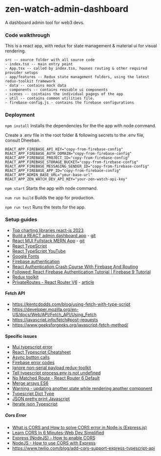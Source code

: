 # zen-watch-admin-dashboard
A dashboard admin tool for web3 devs.

### Code walkthrough
This is a react app, with redux for state management & material ui for visual rendering.

```
src -- source folder with all source code
- index.tsx -- main entry point
- App.tsx -- called by index.tsx, houses routing & other required provider setups
- app/features -- Redux state management folders, using the latest redux-toolkit framework
- data -- contains mock data
- components -- contains reusable ui components
- scenes -- cointains the individual pagegs of the app
- util -- contains common utilities file.
- firebase-config.js - contains the firebase configurations
```

### Deployment
``` npm install ```
Installs the dependencies for the the app with node command.

Create a .env file in the root folder & following secrets to the .env file, consult Dheeban.
```
REACT_APP_FIREBASE_API_KEY="copy-from-firebase-config"
REACT_APP_FIREBASE_AUTH_DOMAIN="copy-from-firebase-config"
REACT_APP_FIREBASE_PROJECT_ID="copy-from-firebase-config"
REACT_APP_FIREBASE_STORAGE_BUCKET="copy-from-firebase-config"
REACT_APP_FIREBASE_MESSAGING_SENDER_ID="copy-from-firebase-config"
REACT_APP_FIREBASE_APP_ID="copy-from-firebase-config"
REACT_APP_ADMIN_BASE_URL="your-base-url"
REACT_APP_ZEN_WATCH_DEV_API_KEY="your-zen-watch-api-key"
```

``` npm start ```
Starts the app with node command.

``` num run build ```
Builds the app for production.

``` npm run test ```
Runs the tests for the app.


### Setup guides
* [Top charting libraries react-js 2023](https://technostacks.com/blog/react-chart-libraries/)
* [Build a REACT admin dashboard app](https://www.youtube.com/watch?v=wYpCWwD1oz0) - [git](https://github.com/ed-roh/react-admin-dashboard)
* [React MUI Fullstack MERN App](https://www.youtube.com/watch?v=K8YELRmUb5o) - [git](https://github.com/ed-roh/mern-social-media)
* [React TypeScript](https://create-react-app.dev/docs/adding-typescript/)
* [React TypeScript YouTube](https://builtin.com/software-engineering-perspectives/create-react-app-typescript)
* [Google Fonts](https://fonts.google.com/)
* [Firebase authentication](https://www.youtube.com/watch?v=unr4s3jd9qA)
* [React Authentication Crash Course With Firebase And Routing](https://www.youtube.com/watch?v=PKwu15ldZ7k)
* [Followed: React Firebase Authentication Tutorial | Firebase 9 Tutorial](https://www.youtube.com/watch?v=9bXhf_TELP4)
* [Redux toolkit](https://www.youtube.com/watch?v=9zySeP5vH9c)
* [PrivateRoutes - React Router V6](https://www.youtube.com/watch?v=2k8NleFjG7I) - [article](https://medium.com/@dennisivy/creating-protected-routes-with-react-router-v6-2c4bbaf7bc1c)

#### Fetch API
* https://kentcdodds.com/blog/using-fetch-with-type-script
* https://developer.mozilla.org/en-US/docs/Web/API/Fetch_API/Using_Fetch
* https://javascript.info/fetch#post-requests
* https://www.geeksforgeeks.org/javascript-fetch-method/

#### Specific issues
* [Mui typescript error](https://stackoverflow.com/questions/74236131/toggling-colour-mode-when-using-react-context-and-materialui)
* [React Typescript Cheatsheet](https://react-typescript-cheatsheet.netlify.app/docs/advanced/patterns_by_usecase/)
* [Async button calls](https://stackoverflow.com/questions/54779318/can-async-functions-be-called-in-onclick-in-button-react)
* [Firebase error codes](https://stackoverflow.com/questions/39152004/where-can-i-find-a-list-of-all-error-codes-and-messages-for-firebase-authenticat)
* [Ignore non-serial payload redux-toolkit](https://redux-toolkit.js.org/usage/usage-guide#working-with-non-serializable-data)
* [Tell typescript process.env is not undefined](https://stackoverflow.com/questions/49817290/how-to-tell-typescript-that-process-is-not-undefined)
* [No Matched Route - React Router 6 Default](https://www.youtube.com/watch?v=5AFzz-aAdfE)
* [Merge arrays ES6](https://stackoverflow.com/questions/1584370/how-to-merge-two-arrays-in-javascript-and-de-duplicate-items)
* [Warning - updating another state while rendering another component](https://stackoverflow.com/questions/62336340/cannot-update-a-component-while-rendering-a-different-component-warning)
* [Typescript Dict Type](https://stackoverflow.com/questions/42211175/typescript-hashmap-dictionary-interface)
* [JSON pretty print Javascript](https://stackoverflow.com/questions/4810841/pretty-print-json-using-javascript)
* [Iterate json Typescript](https://stackoverflow.com/questions/42400298/iterate-json-data-in-javascript-typescript)

##### Cors Error
* [What is CORS and How to solve CORS error in Node.js (Express.js)](https://www.youtube.com/watch?v=OX-9oOcPDfE)
* [Learn CORS In 6 Minutes-Web Dev Simplified](https://www.youtube.com/watch?v=PNtFSVU-YTI)
* [Express (NodeJS) - How to enable CORS](https://www.youtube.com/watch?v=zDqwbiCyur8)
* [NodeJS - How to use CORS with Express](https://www.youtube.com/watch?v=XHNn0ToXovA)
* https://www.twilio.com/blog/add-cors-support-express-typescript-api


